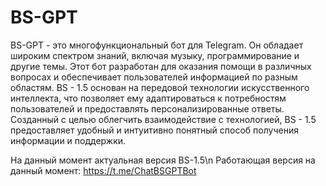 # BS-GPT
BS-GPT - это многофункциональный бот для Telegram. Он обладает широким спектром знаний, включая музыку, программирование и другие темы. Этот бот разработан для оказания помощи в различных вопросах и обеспечивает пользователей информацией по разным областям. BS - 1.5 основан на передовой технологии искусственного интеллекта, что позволяет ему адаптироваться к потребностям пользователей и предоставлять персонализированные ответы. Созданный с целью облегчить взаимодействие с технологией, BS - 1.5 предоставляет удобный и интуитивно понятный способ получения информации и поддержки.

На данный момент актуальная версия BS-1.5\n
Работающая версия на данный момент: https://t.me/ChatBSGPTBot

